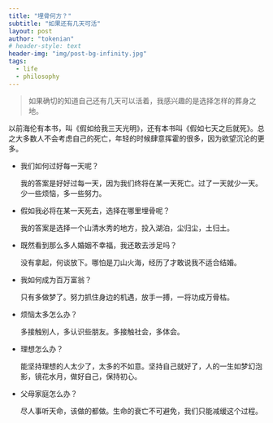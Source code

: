 ```yaml
---
title: "埋骨何方？"
subtitle: "如果还有几天可活"
layout: post
author: "tokenian"
# header-style: text
header-img: "img/post-bg-infinity.jpg"
tags:
  - life
  - philosophy
---
```


> 如果确切的知道自己还有几天可以活着，我感兴趣的是选择怎样的葬身之地。

以前海伦有本书，叫《假如给我三天光明》，还有本书叫《假如七天之后就死》。总之大多数人不会考虑自己的死亡，年轻的时候肆意挥霍的很多，因为欲望沉沦的更多。

* 我们如何过好每一天呢？

  我的答案是好好过每一天，因为我们终将在某一天死亡。过了一天就少一天。少一些烦恼，多一些努力。

* 假如我必将在某一天死去，选择在哪里埋骨呢？

  我的答案是选择一个山清水秀的地方，投入湖泊，尘归尘，土归土。

  

* 既然看到那么多人婚姻不幸福，我还敢去涉足吗？

  没有拿起，何谈放下。哪怕是刀山火海，经历了才敢说我不适合结婚。

  

* 我如何成为百万富翁？

  只有多做梦了。努力抓住身边的机遇，放手一搏，一将功成万骨枯。

  

* 烦恼太多怎么办？

  多接触别人，多认识些朋友。多接触社会，多体会。

  

* 理想怎么办？

  能坚持理想的人太少了，太多的不如意。坚持自己就好了，人的一生如梦幻泡影，镜花水月，做好自己，保持初心。

  

* 父母家庭怎么办？

  尽人事听天命，该做的都做。生命的衰亡不可避免，我们只能减缓这个过程。

